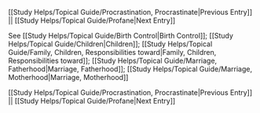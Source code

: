 [[Study Helps/Topical Guide/Procrastination, Procrastinate|Previous Entry]]  ||  [[Study Helps/Topical Guide/Profane|Next Entry]]

 See [[Study Helps/Topical Guide/Birth Control|Birth Control]]; [[Study Helps/Topical Guide/Children|Children]]; [[Study Helps/Topical Guide/Family, Children, Responsibilities toward|Family, Children, Responsibilities toward]]; [[Study Helps/Topical Guide/Marriage, Fatherhood|Marriage, Fatherhood]]; [[Study Helps/Topical Guide/Marriage, Motherhood|Marriage, Motherhood]]

[[Study Helps/Topical Guide/Procrastination, Procrastinate|Previous Entry]]  ||  [[Study Helps/Topical Guide/Profane|Next Entry]]